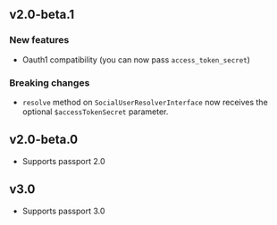 ## v2.0-beta.1

### New features

- Oauth1 compatibility (you can now pass `access_token_secret`)

### Breaking changes

- `resolve` method on `SocialUserResolverInterface` now receives the optional `$accessTokenSecret` parameter.

## v2.0-beta.0

- Supports passport 2.0

## v3.0

- Supports passport 3.0
